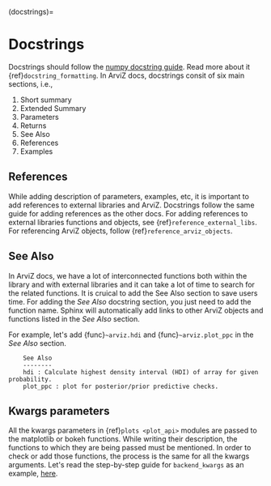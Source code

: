 (docstrings)=
# Docstrings

Docstrings should follow the
[numpy docstring guide](https://numpydoc.readthedocs.io/en/latest/format.html). Read more about it {ref}`docstring_formatting`.
In ArviZ docs, docstrings consit of six main sections, i.e.,
1. Short summary
2. Extended Summary
3. Parameters
4. Returns
5. See Also
6. References
7. Examples

## References
While adding description of parameters, examples, etc, it is important to add references to external libraries and ArviZ.
Docstrings follow the same guide for adding references as the other docs.
For adding references to external libraries functions and objects, see {ref}`reference_external_libs`. For referencing ArviZ objects, follow {ref}`reference_arviz_objects`.

## See Also
In ArviZ docs, we have a lot of interconnected functions both within the library and with external libraries and it can take a lot of time to search for the related functions. It is cruical to add the See Also section to save users time.
For adding the _See Also_ docstring section, you just need to add the function name. Sphinx will
automatically add links to other ArviZ objects and functions listed in the _See Also_
section.

For example, let's add {func}`~arviz.hdi` and {func}`~arviz.plot_ppc` in the _See Also_ section.

```
    See Also
    --------
    hdi : Calculate highest density interval (HDI) of array for given probability.
    plot_ppc : plot for posterior/prior predictive checks.
```

## Kwargs parameters
All the kwargs parameters in {ref}`plots <plot_api>` modules are passed to the matplotlib or bokeh functions. While writing their description, the functions to which they are being passed must be mentioned. In order to check or add those functions, the process is the same for all the kwargs arguments. Let's read the step-by-step guide for `backend_kwargs` as an example, [here](https://github.com/arviz-devs/arviz/wiki/ArviZ-Hacktoberfest-2021).